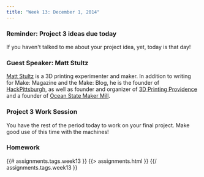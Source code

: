 ```yaml
---
title: "Week 13: December 1, 2014"
---
```


### Reminder: Project 3 ideas due today

If you haven't talked to me about your project idea, yet, today is that day!

### Guest Speaker: Matt Stultz

[Matt Stultz](https://twitter.com/mattstultz) is a 3D printing experimenter and maker. In addition to writing for
Make: Magazine and the Make: Blog, he is the founder of [HackPittsburgh](http://www.hackpittsburgh.org/),
as well as founder and organizer of [3D Printing Providence](http://www.3dppvd.org/wp/)
and a founder of [Ocean State Maker Mill](http://www.oceanstatemakermill.org/).


### Project 3 Work Session

You have the rest of the period today to work on your final project. Make good
use of this time with the machines!

### Homework

{{# assignments.tags.week13 }}
{{> assignments.html }}
{{/ assignments.tags.week13 }}
